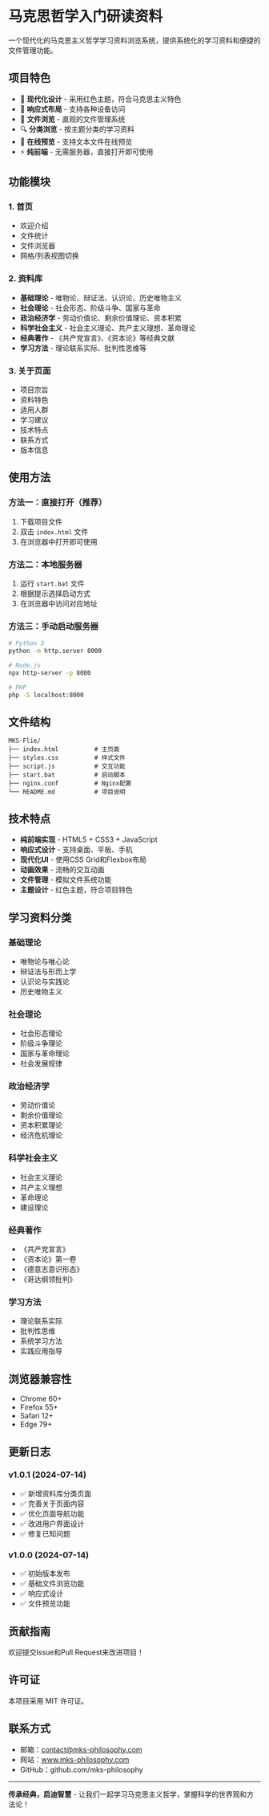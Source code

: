 # 马克思哲学入门研读资料

一个现代化的马克思主义哲学学习资料浏览系统，提供系统化的学习资料和便捷的文件管理功能。

## 项目特色

- 🎨 **现代化设计** - 采用红色主题，符合马克思主义特色
- 📱 **响应式布局** - 支持各种设备访问
- 📂 **文件浏览** - 直观的文件管理系统
- 🔍 **分类浏览** - 按主题分类的学习资料
- 📖 **在线预览** - 支持文本文件在线预览
- ⚡ **纯前端** - 无需服务器，直接打开即可使用

## 功能模块

### 1. 首页
- 欢迎介绍
- 文件统计
- 文件浏览器
- 网格/列表视图切换

### 2. 资料库
- **基础理论** - 唯物论、辩证法、认识论、历史唯物主义
- **社会理论** - 社会形态、阶级斗争、国家与革命
- **政治经济学** - 劳动价值论、剩余价值理论、资本积累
- **科学社会主义** - 社会主义理论、共产主义理想、革命理论
- **经典著作** - 《共产党宣言》、《资本论》等经典文献
- **学习方法** - 理论联系实际、批判性思维等

### 3. 关于页面
- 项目宗旨
- 资料特色
- 适用人群
- 学习建议
- 技术特点
- 联系方式
- 版本信息

## 使用方法

### 方法一：直接打开（推荐）
1. 下载项目文件
2. 双击 `index.html` 文件
3. 在浏览器中打开即可使用

### 方法二：本地服务器
1. 运行 `start.bat` 文件
2. 根据提示选择启动方式
3. 在浏览器中访问对应地址

### 方法三：手动启动服务器
```bash
# Python 3
python -m http.server 8000

# Node.js
npx http-server -p 8080

# PHP
php -S localhost:8000
```

## 文件结构

```
MKS-Flie/
├── index.html          # 主页面
├── styles.css          # 样式文件
├── script.js           # 交互功能
├── start.bat           # 启动脚本
├── nginx.conf          # Nginx配置
└── README.md           # 项目说明
```

## 技术特点

- **纯前端实现** - HTML5 + CSS3 + JavaScript
- **响应式设计** - 支持桌面、平板、手机
- **现代化UI** - 使用CSS Grid和Flexbox布局
- **动画效果** - 流畅的交互动画
- **文件管理** - 模拟文件系统功能
- **主题设计** - 红色主题，符合项目特色

## 学习资料分类

### 基础理论
- 唯物论与唯心论
- 辩证法与形而上学
- 认识论与实践论
- 历史唯物主义

### 社会理论
- 社会形态理论
- 阶级斗争理论
- 国家与革命理论
- 社会发展规律

### 政治经济学
- 劳动价值论
- 剩余价值理论
- 资本积累理论
- 经济危机理论

### 科学社会主义
- 社会主义理论
- 共产主义理想
- 革命理论
- 建设理论

### 经典著作
- 《共产党宣言》
- 《资本论》第一卷
- 《德意志意识形态》
- 《哥达纲领批判》

### 学习方法
- 理论联系实际
- 批判性思维
- 系统学习方法
- 实践应用指导

## 浏览器兼容性

- Chrome 60+
- Firefox 55+
- Safari 12+
- Edge 79+

## 更新日志

### v1.0.1 (2024-07-14)
- ✅ 新增资料库分类页面
- ✅ 完善关于页面内容
- ✅ 优化页面导航功能
- ✅ 改进用户界面设计
- ✅ 修复已知问题

### v1.0.0 (2024-07-14)
- ✅ 初始版本发布
- ✅ 基础文件浏览功能
- ✅ 响应式设计
- ✅ 文件预览功能

## 贡献指南

欢迎提交Issue和Pull Request来改进项目！

## 许可证

本项目采用 MIT 许可证。

## 联系方式

- 邮箱：contact@mks-philosophy.com
- 网站：www.mks-philosophy.com
- GitHub：github.com/mks-philosophy

---

**传承经典，启迪智慧** - 让我们一起学习马克思主义哲学，掌握科学的世界观和方法论！
